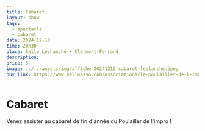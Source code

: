 ```yaml
---
title: Cabaret
layout: show
tags:
  - spectacle
  - cabaret
date: 2024-12-13
time: 20h30
place: Salle Lechanché • Clermont-Ferrand
description:
price: 5
image: ../../assets/img/affiche-20241212-cabaret-leclanche.jpeg
buy_link: https://www.helloasso.com/associations/le-poulailler-de-l-impro/evenements/cabaret-poule
---
```


# Cabaret

Venez assister au cabaret de fin d'année du Poulailler de l'impro !
